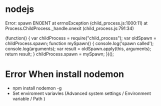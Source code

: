 # nodejs

Error: spawn ENOENT
    at errnoException (child_process.js:1000:11)
    at Process.ChildProcess._handle.onexit (child_process.js:791:34)


(function() {
    var childProcess = require("child_process");
    var oldSpawn = childProcess.spawn;
    function mySpawn() {
        console.log('spawn called');
        console.log(arguments);
        var result = oldSpawn.apply(this, arguments);
        return result;
    }
    childProcess.spawn = mySpawn;
})();


# Error When install nodemon

- npm install nodemon -g
- Set enviroment variavles (Advanced system settings / Environment variable / Path )
